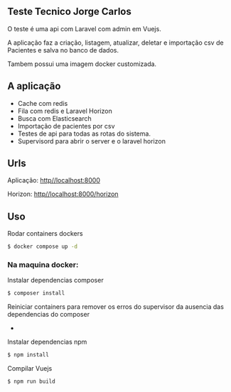 ## Teste Tecnico Jorge Carlos

O teste é uma api com Laravel com admin em Vuejs.

A aplicação faz a criação, listagem, atualizar, deletar e importação csv de Pacientes e salva no banco de dados.

Tambem possui uma imagem docker customizada.

## A aplicação

- Cache com redis
- Fila com redis e Laravel Horizon
- Busca com Elasticsearch
- Importação de pacientes por csv
- Testes de api para todas as rotas do sistema.
- Supervisord para abrir o server e o laravel horizon

## Urls

Aplicação: [http//localhost:8000]()

Horizon: [http//localhost:8000/horizon]()

## Uso

Rodar containers dockers

```bash
$ docker compose up -d
```

### Na maquina docker:

Instalar dependencias composer

```bash
$ composer install
```

Reiniciar containers para remover os erros do supervisor da ausencia das dependencias do composer

-

Instalar dependencias npm

```bash
$ npm install
```

Compilar Vuejs

```bash
$ npm run build
```
